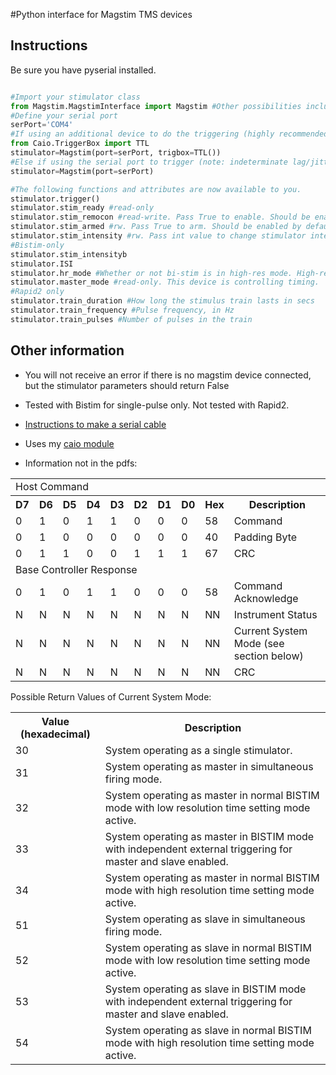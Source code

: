 #Python interface for Magstim TMS devices

## Instructions
Be sure you have pyserial installed.

```python

#Import your stimulator class
from Magstim.MagstimInterface import Magstim #Other possibilities include Bistim and Rapid2
#Define your serial port
serPort='COM4'
#If using an additional device to do the triggering (highly recommended), try this
from Caio.TriggerBox import TTL
stimulator=Magstim(port=serPort, trigbox=TTL())
#Else if using the serial port to trigger (note: indeterminate lag/jitter!)
stimulator=Magstim(port=serPort)

#The following functions and attributes are now available to you.
stimulator.trigger()
stimulator.stim_ready #read-only
stimulator.stim_remocon #read-write. Pass True to enable. Should be enabled by default on stimulator init.
stimulator.stim_armed #rw. Pass True to arm. Should be enabled by default on stimulator init.
stimulator.stim_intensity #rw. Pass int value to change stimulator intensity.
#Bistim-only
stimulator.stim_intensityb
stimulator.ISI
stimulator.hr_mode #Whether or not bi-stim is in high-res mode. High-res automatic if ISI is decimal.
stimulator.master_mode #read-only. This device is controlling timing.
#Rapid2 only
stimulator.train_duration #How long the stimulus train lasts in secs
stimulator.train_frequency #Pulse frequency, in Hz
stimulator.train_pulses #Number of pulses in the train
```

## Other information

* You will not receive an error if there is no magstim device connected, but the stimulator parameters should return False

* Tested with Bistim for single-pulse only. Not tested with Rapid2.

* [Instructions to make a serial cable](http://www.psych.usyd.edu.au/tmslab/downloads/SerialCable_and_Rapid2Toolbox_v1.pdf)

* Uses my [caio module](https://github.com/cboulay/caio-python)

* Information not in the pdfs:

<table>
<tr><td colspan="10">Host Command</td></tr>
<tr><th>D7</th><th>D6</th><th>D5</th><th>D4</th><th>D3</th><th>D2</th><th>D1</th><th>D0</th><th>Hex</th><th>Description</th></tr>
<tr><td>0</td><td>1</td><td>0</td><td>1</td><td>1</td><td>0</td><td>0</td><td>0</td><td>58</td><td>Command</td></tr>
<tr><td>0</td><td>1</td><td>0</td><td>0</td><td>0</td><td>0</td><td>0</td><td>0</td><td>40</td><td>Padding Byte</td></tr>
<tr><td>0</td><td>1</td><td>1</td><td>0</td><td>0</td><td>1</td><td>1</td><td>1</td><td>67</td><td>CRC</td></tr>
<tr><td colspan="10">Base Controller Response</td></tr>
<tr><td>0</td><td>1</td><td>0</td><td>1</td><td>1</td><td>0</td><td>0</td><td>0</td><td>58</td><td>Command Acknowledge</td></tr>
<tr><td>N</td><td>N</td><td>N</td><td>N</td><td>N</td><td>N</td><td>N</td><td>N</td><td>NN</td><td>Instrument Status</td></tr>
<tr><td>N</td><td>N</td><td>N</td><td>N</td><td>N</td><td>N</td><td>N</td><td>N</td><td>NN</td><td>Current System Mode (see section below)</td></tr>
<tr><td>N</td><td>N</td><td>N</td><td>N</td><td>N</td><td>N</td><td>N</td><td>N</td><td>NN</td><td>CRC</td></tr>
</table>

Possible Return Values of Current System Mode:

<table>
<tr><th>Value (hexadecimal)</th><th>Description</th></tr>
<tr><td>30</td><td>System operating as a single stimulator.</td></tr>
<tr><td>31</td><td>System operating as master in simultaneous firing mode.</td></tr>
<tr><td>32</td><td>System operating as master in normal BISTIM mode with low resolution time setting mode active.</td></tr>
<tr><td>33</td><td>System operating as master in BISTIM mode with independent external triggering for master and slave enabled.</td></tr>
<tr><td>34</td><td>System operating as master in normal BISTIM mode with high resolution time setting mode active.</td></tr>
<tr><td>51</td><td>System operating as slave in simultaneous firing mode.</td></tr>
<tr><td>52</td><td>System operating as slave in normal BISTIM mode with low resolution time setting mode active.</td></tr>
<tr><td>53</td><td>System operating as slave in BISTIM mode with independent external triggering for master and slave enabled.</td></tr>
<tr><td>54</td><td>System operating as slave in normal BISTIM mode with high resolution time setting mode active.</td></tr>
</table>